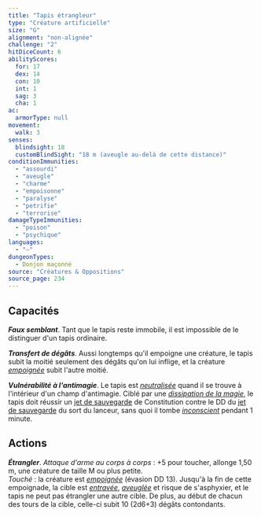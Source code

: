 ```yaml
---
title: "Tapis étrangleur"
type: "Créature artificielle"
size: "G"
alignment: "non-alignée"
challenge: "2"
hitDiceCount: 6
abilityScores:
  for: 17
  dex: 14
  con: 10
  int: 1
  sag: 3
  cha: 1
ac:
  armorType: null
movement:
  walk: 3
senses:
  blindsight: 18
  customBlindSight: "18 m (aveugle au-delà de cette distance)"
conditionImmunities:
  - "assourdi"
  - "aveugle"
  - "charme"
  - "empoisonne"
  - "paralyse"
  - "petrifie"
  - "terrorise"
damageTypeImmunities:
  - "poison"
  - "psychique"
languages:
  - "—"
dungeonTypes:
  - Donjon maçonné
source: "Créatures & Oppositions"
source_page: 234
---
```

## Capacités
_**Faux semblant**_. Tant que le tapis reste immobile, il est impossible de le distinguer d'un tapis ordinaire.

_**Transfert de dégâts**_. Aussi longtemps qu'il empoigne une créature, le tapis subit la moitié seulement des dégâts qu'on lui inflige, et la créature [_empoignée_](/gerer-la-sante-du-personnage/#empoigne) subit l'autre moitié.

_**Vulnérabilité à l'antimagie**_. Le tapis est [_neutralisée_](/gerer-la-sante-du-personnage/#neutralise) quand il se trouve à l'intérieur d'un champ d'antimagie. Ciblé par une [_dissipation de la magie_](/grimoire/dissipation-de-la-magie), le tapis doit réussir un [jet de sauvegarde](/utiliser-les-caracteristiques#jets-de-sauvegarde) de Constitution contre le DD du [jet de sauvegarde](/utiliser-les-caracteristiques#jets-de-sauvegarde) du sort du lanceur, sans quoi il tombe [_inconscient_](/gerer-la-sante-du-personnage#inconscient) pendant 1 minute.

## Actions
_**Étrangler**_. _Attaque d'arme au corps à corps_ : +5 pour toucher, allonge 1,50 m, une créature de taille M ou plus petite.  
_Touché_ : la créature est [_empoignée_](/gerer-la-sante-du-personnage/#empoigne) (évasion DD 13). Jusqu'à la fin de cette empoignade, la cible est [_entravée_](/gerer-la-sante-du-personnage/#entrave), [_aveuglée_](/gerer-la-sante-du-personnage/#aveugle) et risque de s'asphyxier, et le tapis ne peut pas étrangler une autre cible. De plus, au début de chacun des tours de la cible, celle-ci subit 10 (2d6+3) dégâts contondants.
